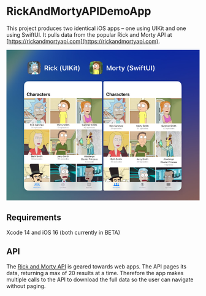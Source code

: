 # RickAndMortyAPIDemoApp
This project produces two identical iOS apps – one using UIKit and one using SwiftUI. It pulls data from the popular Rick and Morty API at [https://rickandmortyapi.com](https://rickandmortyapi.com).

![The Rick (UIKit) app and Morty (SwiftUI) app running side by side in split screen on an iPad](/Documentation/Images/screenshot_001.jpg)

## Requirements
Xcode 14 and iOS 16 (both currently in BETA)

## API
The [Rick and Morty API](https://rickandmortyapi.com) is geared towards web apps. The API pages its data, returning a max of 20 results at a time. Therefore the app makes multiple calls to the API to download the full data so the user can navigate without paging.


